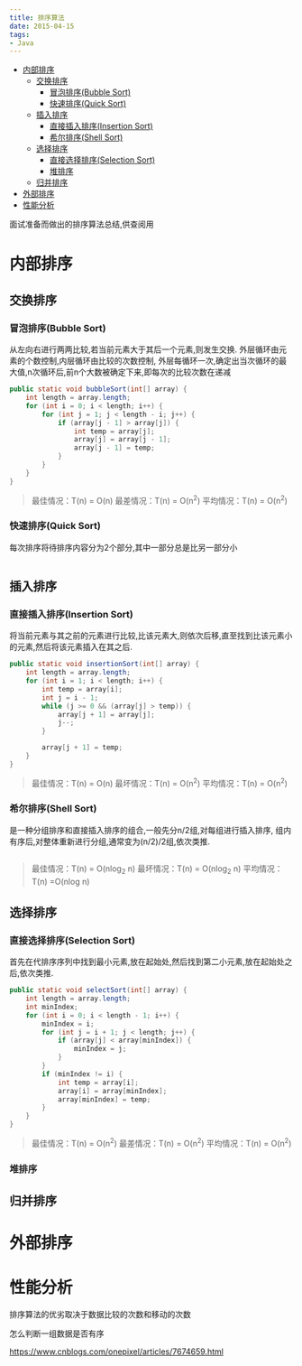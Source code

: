 ```yaml
---
title: 排序算法
date: 2015-04-15
tags:
- Java
---
```

<!-- TOC -->

- [内部排序](#内部排序)
    - [交换排序](#交换排序)
        - [冒泡排序(Bubble Sort)](#冒泡排序bubble-sort)
        - [快速排序(Quick Sort)](#快速排序quick-sort)
    - [插入排序](#插入排序)
        - [直接插入排序(Insertion Sort)](#直接插入排序insertion-sort)
        - [希尔排序(Shell Sort)](#希尔排序shell-sort)
    - [选择排序](#选择排序)
        - [直接选择排序(Selection Sort)](#直接选择排序selection-sort)
        - [堆排序](#堆排序)
    - [归并排序](#归并排序)
- [外部排序](#外部排序)
- [性能分析](#性能分析)

<!-- /TOC -->

面试准备而做出的排序算法总结,供查阅用

# 内部排序

## 交换排序

### 冒泡排序(Bubble Sort)

从左向右进行两两比较,若当前元素大于其后一个元素,则发生交换.
外层循环由元素的个数控制,内层循环由比较的次数控制,
外层每循环一次,确定出当次循环的最大值,n次循环后,前n个大数被确定下来,即每次的比较次数在递减

```Java
public static void bubbleSort(int[] array) {
    int length = array.length;
    for (int i = 0; i < length; i++) {
        for (int j = 1; j < length - i; j++) {
            if (array[j - 1] > array[j]) {
                int temp = array[j];
                array[j] = array[j - 1];
                array[j - 1] = temp;
            }
        }
    }
}
```

> 最佳情况：T(n) = O(n)   最差情况：T(n) = O(n<sup>2</sup>)   平均情况：T(n) = O(n<sup>2</sup>)


### 快速排序(Quick Sort)

每次排序将待排序内容分为2个部分,其中一部分总是比另一部分小


```Java

```

## 插入排序

### 直接插入排序(Insertion Sort)

将当前元素与其之前的元素进行比较,比该元素大,则依次后移,直至找到比该元素小的元素,然后将该元素插入在其之后.

```Java
public static void insertionSort(int[] array) {
    int length = array.length;
    for (int i = 1; i < length; i++) {
        int temp = array[i];
        int j = i - 1;
        while (j >= 0 && (array[j] > temp)) {
            array[j + 1] = array[j];
            j--;
        }

        array[j + 1] = temp;
    }
}
```

> 最佳情况：T(n) = O(n)   最坏情况：T(n) = O(n<sup>2</sup>)   平均情况：T(n) = O(n<sup>2</sup>)

### 希尔排序(Shell Sort)

是一种分组排序和直接插入排序的组合,一般先分n/2组,对每组进行插入排序,
组内有序后,对整体重新进行分组,通常变为(n/2)/2组,依次类推.

```Java


```
> 最佳情况：T(n) = O(nlog<sub>2</sub> n)  最坏情况：T(n) = O(nlog<sub>2</sub> n)  平均情况：T(n) =O(nlog n)　

## 选择排序

### 直接选择排序(Selection Sort)

首先在代排序序列中找到最小元素,放在起始处,然后找到第二小元素,放在起始处之后,依次类推.

```Java
public static void selectSort(int[] array) {
    int length = array.length;
    int minIndex;
    for (int i = 0; i < length - 1; i++) {
        minIndex = i;
        for (int j = i + 1; j < length; j++) {
            if (array[j] < array[minIndex]) {
                minIndex = j;
            }
        }
        if (minIndex != i) {
            int temp = array[i];
            array[i] = array[minIndex];
            array[minIndex] = temp;
        }
    }
}
```

> 最佳情况：T(n) = O(n<sup>2</sup>)  最差情况：T(n) = O(n<sup>2</sup>)  平均情况：T(n) = O(n<sup>2</sup>)

### 堆排序



## 归并排序


# 外部排序




# 性能分析


排序算法的优劣取决于数据比较的次数和移动的次数

怎么判断一组数据是否有序


https://www.cnblogs.com/onepixel/articles/7674659.html
